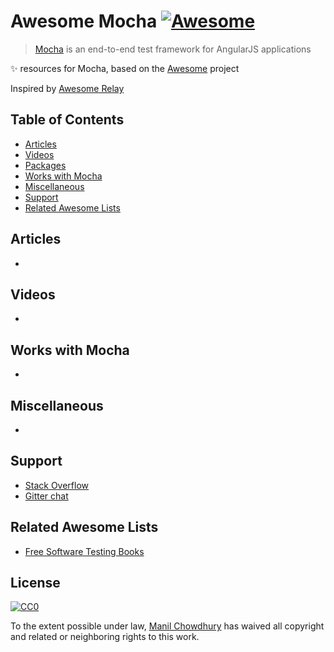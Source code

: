 # Awesome Mocha [![Awesome](https://cdn.rawgit.com/sindresorhus/awesome/d7305f38d29fed78fa85652e3a63e154dd8e8829/media/badge.svg)](https://github.com/sindresorhus/awesome)


> [Mocha](https://mochajs.org/) is an end-to-end test framework for AngularJS applications

✨ resources for Mocha, based on the [Awesome](https://github.com/sindresorhus/awesome/) project

Inspired by [Awesome Relay](https://github.com/expede/awesome-relay)


## Table of Contents

- [Articles](#articles)
- [Videos](#videos)
- [Packages](#packages)
- [Works with Mocha](#works-with-mocha)
- [Miscellaneous](#miscellaneous)
- [Support](#support)
- [Related Awesome Lists](#related-awesome-lists)


## Articles

-


## Videos

-


## Works with Mocha

-


## Miscellaneous

-


## Support

- [Stack Overflow](http://stackoverflow.com/tags/mocha/info)
- [Gitter chat](https://gitter.im/mochajs/mocha)


## Related Awesome Lists

- [Free Software Testing Books](https://github.com/ligurio/free-software-testing-books/blob/master/free-software-testing-books.md)


## License

[![CC0](http://mirrors.creativecommons.org/presskit/buttons/88x31/svg/cc-zero.svg)](https://creativecommons.org/publicdomain/zero/1.0/)

To the extent possible under law, [Manil Chowdhury](https://chowdhurian.github.io) has waived all copyright and related or neighboring rights to this work.
